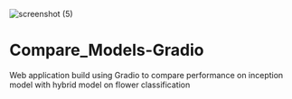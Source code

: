 ![screenshot (5)](https://user-images.githubusercontent.com/54833985/115948993-3cda2380-a4ef-11eb-883e-006842a23131.png)
# Compare_Models-Gradio
Web application build using Gradio to compare performance on inception model with hybrid model on flower classification
